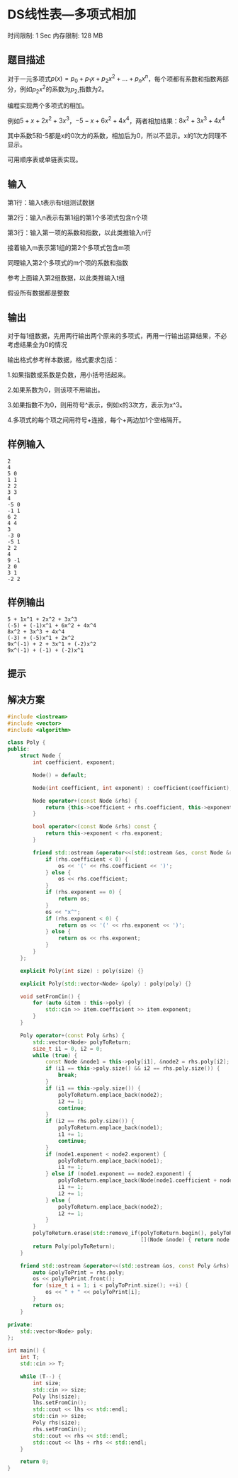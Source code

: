 # DS线性表—多项式相加
时间限制: 1 Sec  内存限制: 128 MB

## 题目描述
对于一元多项式$p(x) = p_{0} + p_{1}x + p_{2}x^{2} + … + p_{n}x^{n}$，每个项都有系数和指数两部分，例如$p_{2}x^{2}$的系数为$p_{2}$,指数为$2$。

编程实现两个多项式的相加。

例如$5 + x + 2x^{2} + 3x^{3}$，$-5 - x + 6x^{2} + 4x^{4}$，两者相加结果：$8x^{2} + 3x^{3} + 4x^{4}$

其中系数5和-5都是x的0次方的系数，相加后为0，所以不显示。x的1次方同理不显示。

可用顺序表或单链表实现。

## 输入
第1行：输入t表示有t组测试数据

第2行：输入n表示有第1组的第1个多项式包含n个项

第3行：输入第一项的系数和指数，以此类推输入n行

接着输入m表示第1组的第2个多项式包含m项

同理输入第2个多项式的m个项的系数和指数

参考上面输入第2组数据，以此类推输入t组

假设所有数据都是整数

## 输出
对于每1组数据，先用两行输出两个原来的多项式，再用一行输出运算结果，不必考虑结果全为0的情况

输出格式参考样本数据，格式要求包括：

1.如果指数或系数是负数，用小括号括起来。

2.如果系数为0，则该项不用输出。

3.如果指数不为0，则用符号\^表示，例如x的3次方，表示为x\^3。

4.多项式的每个项之间用符号+连接，每个+两边加1个空格隔开。

## 样例输入
    2
    4
    5 0
    1 1
    2 2
    3 3
    4
    -5 0
    -1 1
    6 2
    4 4
    3
    -3 0
    -5 1
    2 2
    4
    9 -1
    2 0
    3 1
    -2 2

## 样例输出
    5 + 1x^1 + 2x^2 + 3x^3
    (-5) + (-1)x^1 + 6x^2 + 4x^4
    8x^2 + 3x^3 + 4x^4
    (-3) + (-5)x^1 + 2x^2
    9x^(-1) + 2 + 3x^1 + (-2)x^2
    9x^(-1) + (-1) + (-2)x^1

## 提示

## 解决方案
``` cpp
#include <iostream>
#include <vector>
#include <algorithm>

class Poly {
public:
    struct Node {
        int coefficient, exponent;

        Node() = default;

        Node(int coefficient, int exponent) : coefficient(coefficient), exponent(exponent) {}

        Node operator+(const Node &rhs) {
            return {this->coefficient + rhs.coefficient, this->exponent};
        }

        bool operator<(const Node &rhs) const {
            return this->exponent < rhs.exponent;
        }

        friend std::ostream &operator<<(std::ostream &os, const Node &rhs) {
            if (rhs.coefficient < 0) {
                os << '(' << rhs.coefficient << ')';
            } else {
                os << rhs.coefficient;
            }
            if (rhs.exponent == 0) {
                return os;
            }
            os << "x^";
            if (rhs.exponent < 0) {
                return os << '(' << rhs.exponent << ')';
            } else {
                return os << rhs.exponent;
            }
        }
    };

    explicit Poly(int size) : poly(size) {}

    explicit Poly(std::vector<Node> &poly) : poly(poly) {}

    void setFromCin() {
        for (auto &item : this->poly) {
            std::cin >> item.coefficient >> item.exponent;
        }
    }

    Poly operator+(const Poly &rhs) {
        std::vector<Node> polyToReturn;
        size_t i1 = 0, i2 = 0;
        while (true) {
            const Node &node1 = this->poly[i1], &node2 = rhs.poly[i2];
            if (i1 == this->poly.size() && i2 == rhs.poly.size()) {
                break;
            }
            if (i1 == this->poly.size()) {
                polyToReturn.emplace_back(node2);
                i2 += 1;
                continue;
            }
            if (i2 == rhs.poly.size()) {
                polyToReturn.emplace_back(node1);
                i1 += 1;
                continue;
            }
            if (node1.exponent < node2.exponent) {
                polyToReturn.emplace_back(node1);
                i1 += 1;
            } else if (node1.exponent == node2.exponent) {
                polyToReturn.emplace_back(Node(node1.coefficient + node2.coefficient, node1.exponent));
                i1 += 1;
                i2 += 1;
            } else {
                polyToReturn.emplace_back(node2);
                i2 += 1;
            }
        }
        polyToReturn.erase(std::remove_if(polyToReturn.begin(), polyToReturn.end(),
                                          [](Node &node) { return node.coefficient == 0; }), polyToReturn.end());
        return Poly(polyToReturn);
    }

    friend std::ostream &operator<<(std::ostream &os, const Poly &rhs) {
        auto &polyToPrint = rhs.poly;
        os << polyToPrint.front();
        for (size_t i = 1; i < polyToPrint.size(); ++i) {
            os << " + " << polyToPrint[i];
        }
        return os;
    }

private:
    std::vector<Node> poly;
};

int main() {
    int T;
    std::cin >> T;

    while (T--) {
        int size;
        std::cin >> size;
        Poly lhs(size);
        lhs.setFromCin();
        std::cout << lhs << std::endl;
        std::cin >> size;
        Poly rhs(size);
        rhs.setFromCin();
        std::cout << rhs << std::endl;
        std::cout << lhs + rhs << std::endl;
    }

    return 0;
}

```
